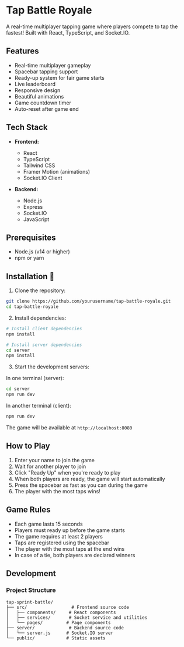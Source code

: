 # Tap Battle Royale

A real-time multiplayer tapping game where players compete to tap the fastest! Built with React, TypeScript, and Socket.IO.

## Features

- Real-time multiplayer gameplay
- Spacebar tapping support
- Ready-up system for fair game starts
- Live leaderboard
- Responsive design
- Beautiful animations
- Game countdown timer
- Auto-reset after game end

## Tech Stack

- **Frontend:**

  - React
  - TypeScript
  - Tailwind CSS
  - Framer Motion (animations)
  - Socket.IO Client

- **Backend:**
  - Node.js
  - Express
  - Socket.IO
  - JavaScript

## Prerequisites

- Node.js (v14 or higher)
- npm or yarn

## Installation 🚀

1. Clone the repository:

```bash
git clone https://github.com/yourusername/tap-battle-royale.git
cd tap-battle-royale
```

2. Install dependencies:

```bash
# Install client dependencies
npm install

# Install server dependencies
cd server
npm install
```

3. Start the development servers:

In one terminal (server):

```bash
cd server
npm run dev
```

In another terminal (client):

```bash
npm run dev
```

The game will be available at `http://localhost:8080`

## How to Play

1. Enter your name to join the game
2. Wait for another player to join
3. Click "Ready Up" when you're ready to play
4. When both players are ready, the game will start automatically
5. Press the spacebar as fast as you can during the game
6. The player with the most taps wins!

## Game Rules

- Each game lasts 15 seconds
- Players must ready up before the game starts
- The game requires at least 2 players
- Taps are registered using the spacebar
- The player with the most taps at the end wins
- In case of a tie, both players are declared winners

## Development

### Project Structure

```
tap-sprint-battle/
├── src/                 # Frontend source code
│   ├── components/     # React components
│   ├── services/       # Socket service and utilities
│   └── pages/         # Page components
├── server/             # Backend source code
│   └── server.js      # Socket.IO server
└── public/            # Static assets
```

